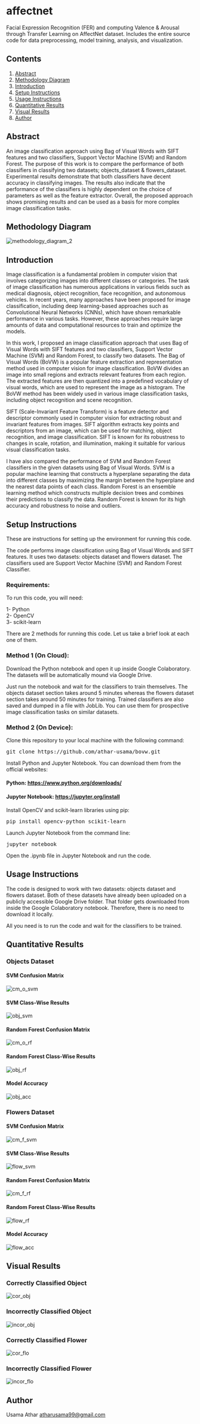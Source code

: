 # affectnet
Facial Expression Recognition (FER) and computing Valence &amp; Arousal through Transfer Learning on AffectNet dataset. Includes the entire source code for data preprocessing, model training, analysis, and visualization.

## Contents
1. [ Abstract ](#abs)
2. [ Methodology Diagram ](#m_dig)
3. [ Introduction ](#intro)
4. [ Setup Instructions ](#setup)
5. [ Usage Instructions ](#usage)
6. [ Quantitative Results ](#quant_res)
7. [ Visual Results ](#vis_res)
8. [ Author ](#auth)

<a name="abs"></a>
## Abstract
An image classification approach using Bag of Visual Words with SIFT features and two classifiers, Support Vector Machine (SVM) and Random Forest. The purpose of this work is to compare the performance of both classifiers in classifying two datasets; objects_dataset & flowers_dataset. Experimental results demonstrate that both classifiers have decent accuracy in classifying images. The results also indicate that the performance of the classifiers is highly dependent on the choice of parameters as well as the feature extractor. Overall, the proposed approach shows promising results and can be used as a basis for more complex image classification tasks.

<a name="m_dig"></a>
## Methodology Diagram
![methodology_diagram_2](https://user-images.githubusercontent.com/41828100/224599760-55d05b82-441c-44e5-9aa4-03dfcc501a04.png)

<a name="intro"></a>
## Introduction
Image classification is a fundamental problem in computer vision that involves categorizing images into different classes or categories. The task of image classification has numerous applications in various fields such as medical diagnosis, object recognition, face recognition, and autonomous vehicles. In recent years, many approaches have been proposed for image classification, including deep learning-based approaches such as Convolutional Neural Networks (CNNs), which have shown remarkable performance in various tasks. However, these approaches require large amounts of data and computational resources to train and optimize the models.

In this work, I proposed an image classification approach that uses Bag of Visual Words with SIFT features and two classifiers, Support Vector Machine (SVM) and Random Forest, to classify two datasets. The Bag of Visual Words (BoVW) is a popular feature extraction and representation method used in computer vision for image classification. BoVW divides an image into small regions and extracts relevant features from each region. The extracted features are then quantized into a predefined vocabulary of visual words, which are used to represent the image as a histogram. The BoVW method has been widely used in various image classification tasks, including object recognition and scene recognition.

SIFT (Scale-Invariant Feature Transform) is a feature detector and descriptor commonly used in computer vision for extracting robust and invariant features from images.  SIFT algorithm extracts key points and descriptors from an image, which can be used for matching, object recognition, and image classification. SIFT is known for its robustness to changes in scale, rotation, and illumination, making it suitable for various visual classification tasks.

I have also compared the performance of SVM and Random Forest classifiers in the given datasets using Bag of Visual Words. SVM is a popular machine learning that constructs a hyperplane separating the data into different classes by maximizing the margin between the hyperplane and the nearest data points of each class. Random Forest is an ensemble learning method which constructs multiple decision trees and combines their predictions to classify the data. Random Forest is known for its high accuracy and robustness to noise and outliers.

<a name="setup"></a>
## Setup Instructions
These are instructions for setting up the environment for running this code.

The code performs image classification using Bag of Visual Words and SIFT features. It uses two datasets: objects dataset and flowers dataset. The classifiers used are Support Vector Machine (SVM) and Random Forest Classifier.

### Requirements:
To run this code, you will need:

1- Python</br>
2- OpenCV</br>
3- scikit-learn

There are 2 methods for running this code. Let us take a brief look at each one of them.

### Method 1 (On Cloud):

Download the Python notebook and open it up inside Google Colaboratory. The datasets will be automatically mound via Google Drive.

Just run the notebook and wait for the classifiers to train themselves. The objects dataset section takes around 5 minutes whereas the flowers dataset section takes around 50 minutes for training. Trained classifiers are also saved and dumped in a file with JobLib. You can use them for prospective image classification tasks on similar datasets.

### Method 2 (On Device):

Clone this repository to your local machine with the following command:</br>
<pre>git clone https://github.com/athar-usama/bovw.git</pre>

Install Python and Jupyter Notebook. You can download them from the official websites:
#### Python: https://www.python.org/downloads/
#### Jupyter Notebook: https://jupyter.org/install

Install OpenCV and scikit-learn libraries using pip:</br>
<pre>pip install opencv-python scikit-learn</pre>

Launch Jupyter Notebook from the command line:</br>
<pre>jupyter notebook</pre>

Open the .ipynb file in Jupyter Notebook and run the code.

<a name="usage"></a>
## Usage Instructions
The code is designed to work with two datasets: objects dataset and flowers dataset. Both of these datasets have already been uploaded on a publicly accessible Google Drive folder. That folder gets downloaded from inside the Google Colaboratory notebook. Therefore, there is no need to download it locally.

All you need is to run the code and wait for the classifiers to be trained.

<a name="quant_res"></a>
## Quantitative Results

### Objects Dataset

#### SVM Confusion Matrix
![cm_o_svm](https://user-images.githubusercontent.com/41828100/224597979-7bcf5950-34a2-4fcd-ad6f-67bdfa4eb2f3.png)

#### SVM Class-Wise Results
![obj_svm](https://user-images.githubusercontent.com/41828100/224598383-1dbdb29b-1166-4c87-8bc0-718e8a14b006.jpg)

#### Random Forest Confusion Matrix
![cm_o_rf](https://user-images.githubusercontent.com/41828100/224598055-f6220691-3829-428b-9bf5-2ce4ee4c8b1c.png)

#### Random Forest Class-Wise Results
![obj_rf](https://user-images.githubusercontent.com/41828100/224598404-ae4cd296-3848-4687-a929-a6aaebdd4bcf.jpg)

#### Model Accuracy
![obj_acc](https://user-images.githubusercontent.com/41828100/224598501-72f07f72-8ad7-4088-a920-8c4580ef5ec8.jpg)

### Flowers Dataset

#### SVM Confusion Matrix
![cm_f_svm](https://user-images.githubusercontent.com/41828100/224598592-59660663-185a-442a-a707-8582fc66814b.png)

#### SVM Class-Wise Results
![flow_svm](https://user-images.githubusercontent.com/41828100/224598730-269fa690-6704-4f91-ac1a-d722b979dd50.jpg)

#### Random Forest Confusion Matrix
![cm_f_rf](https://user-images.githubusercontent.com/41828100/224598601-dd41b78b-80de-4bce-9bfa-c0290c4cd242.png)

#### Random Forest Class-Wise Results
![flow_rf](https://user-images.githubusercontent.com/41828100/224598752-30b1bb35-900f-4db0-9cd9-5329ea233d71.jpg)

#### Model Accuracy
![flow_acc](https://user-images.githubusercontent.com/41828100/224598774-6551a5ac-a069-41aa-baf0-e973cd9e4109.jpg)

<a name="vis_res"></a>
## Visual Results

### Correctly Classified Object
![cor_obj](https://user-images.githubusercontent.com/41828100/224599052-f8b9c44c-18c8-4734-a2f0-0ab2b4b5cfc4.jpg)

### Incorrectly Classified Object
![incor_obj](https://user-images.githubusercontent.com/41828100/224599073-d4b7c3bc-59e4-45cb-8236-301b8dd1f7bd.jpg)

### Correctly Classified Flower
![cor_flo](https://user-images.githubusercontent.com/41828100/224599088-1b4de0a1-d186-4d93-819b-0e76c0698ee7.jpg)

### Incorrectly Classified Flower
![incor_flo](https://user-images.githubusercontent.com/41828100/224599117-d3f13abc-669b-4d35-b95c-9f6df001ab52.jpg)

<a name="auth"></a>
## Author
Usama Athar atharusama99@gmail.com
